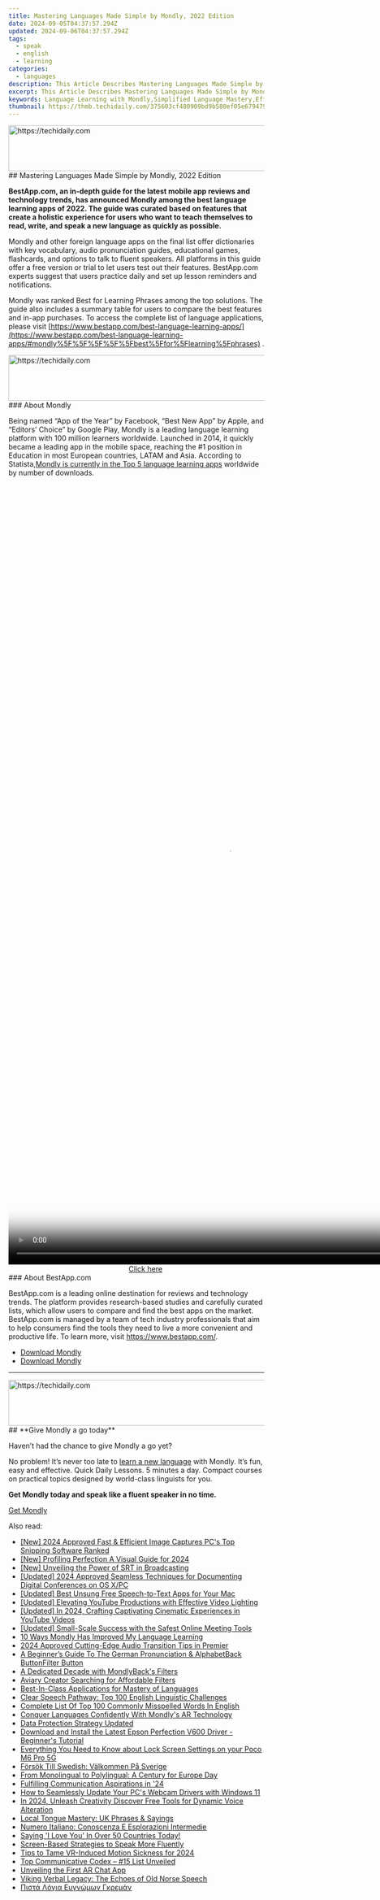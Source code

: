 ```yaml
---
title: Mastering Languages Made Simple by Mondly, 2022 Edition
date: 2024-09-05T04:37:57.294Z
updated: 2024-09-06T04:37:57.294Z
tags:
  - speak
  - english
  - learning
categories:
  - languages
description: This Article Describes Mastering Languages Made Simple by Mondly, 2022 Edition
excerpt: This Article Describes Mastering Languages Made Simple by Mondly, 2022 Edition
keywords: Language Learning with Mondly,Simplified Language Mastery,Effective Multilingual Education,Mondly's Languages Made Simple Guide,Modern Strategies for Learning Multiple Languages,Easy Language Acquisition Techniques with Mondly,2022 Edition of Mastering Languages Through Mondly
thumbnail: https://thmb.techidaily.com/375603cf480909bd9b580ef05e67947950bbf1e13a9fad029c088861e5549a8a.jpg
---
```


<!-- affiliate ads begin -->
<a href="https://aligracehair.sjv.io/c/5597632/1948937/19272" target="_top" id="1948937">
  <img src="//a.impactradius-go.com/display-ad/19272-1948937" border="0" alt="https://techidaily.com" width="728" height="90"/>
</a>
<img height="0" width="0" src="https://aligracehair.sjv.io/i/5597632/1948937/19272" style="position:absolute;visibility:hidden;" border="0" />
<!-- affiliate ads end -->
## Mastering Languages Made Simple by Mondly, 2022 Edition

 **BestApp.com, an in-depth guide for the latest mobile app reviews and technology trends, has announced Mondly among the best language learning apps of 2022\. The guide was curated based on features that create a holistic experience for users who want to teach themselves to read, write, and speak a new language as quickly as possible.**

 Mondly and other foreign language apps on the final list offer dictionaries with key vocabulary, audio pronunciation guides, educational games, flashcards, and options to talk to fluent speakers. All platforms in this guide offer a free version or trial to let users test out their features. BestApp.com experts suggest that users practice daily and set up lesson reminders and notifications.

 Mondly was ranked Best for Learning Phrases among the top solutions. The guide also includes a summary table for users to compare the best features and in-app purchases. To access the complete list of language applications, please visit [https://www.bestapp.com/best-language-learning-apps/](https://www.bestapp.com/best-language-learning-apps/#mondly%5F%5F%5F%5F%5Fbest%5Ffor%5Flearning%5Fphrases) .

<!-- affiliate ads begin -->
<a href="https://laganoo.pxf.io/c/5597632/1484950/16446" target="_top" id="1484950">
  <img src="//a.impactradius-go.com/display-ad/16446-1484950" border="0" alt="https://techidaily.com" width="728" height="90"/>
</a>
<img height="0" width="0" src="https://laganoo.pxf.io/i/5597632/1484950/16446" style="position:absolute;visibility:hidden;" border="0" />
<!-- affiliate ads end -->
### About Mondly

 Being named “App of the Year” by Facebook, “Best New App” by Apple, and “Editors’ Choice” by Google Play, Mondly is a leading language learning platform with 100 million learners worldwide. Launched in 2014, it quickly became a leading app in the mobile space, reaching the #1 position in Education in most European countries, LATAM and Asia. According to Statista,[Mondly is currently in the Top 5 language learning apps](https://shop.mondly.com/affiliate.php?ACCOUNT=ATISTUDI&AFFILIATE=108875&PATH=https://www.mondly.com?AFFILIATE=108875) worldwide by number of downloads.

<!-- affiliate ads begin -->
<span id="1424527">
					<video width="864" height="1536" style="cursor:pointer"
           poster="//a.impactradius-go.com/display-clicktoplayimage/1424527.png"
           onclick="if(!this.playClicked){this.play();this.setAttribute('controls',true);this.playClicked=true;}">
	   <source src="//a.impactradius-go.com/display-ad/16446-1424527">
	   <img src="//a.impactradius-go.com/display-clicktoplayimage/1424527.png" style="border: none; height: 100%; width: 100%; object-fit: contain">
	</video>
	<div style="width:540px;text-align:center"><a href="javascript:window.open(decodeURIComponent('https%3A%2F%2Flaganoo.pxf.io%2Fc%2F5597632%2F1424527%2F16446'), '_blank');void(0);">Click here</a></div>
</span>
<img height="0" width="0" src="https://imp.pxf.io/i/5597632/1424527/16446" style="position:absolute;visibility:hidden;" border="0" />
<!-- affiliate ads end -->
### About BestApp.com

 BestApp.com is a leading online destination for reviews and technology trends. The platform provides research-based studies and carefully curated lists, which allow users to compare and find the best apps on the market. BestApp.com is managed by a team of tech industry professionals that aim to help consumers find the tools they need to live a more convenient and productive life. To learn more, visit <https://www.bestapp.com/>.

* [Download Mondly](https://www.facebook.com/sharer/sharer.php?u=https%3A%2F%2Fwww.mondly.com%2Fblog%2Fmondly-best-language-learning-app%2F&t=Mondly+Named+Best+Language+Learning+App+of+2022+by+BestApp.com "Share on Facebook")
* [Download Mondly](https://shop.mondly.com/affiliate.php?ACCOUNT=ATISTUDI&AFFILIATE=108875&PATH=https://www.mondly.com?AFFILIATE=108875)

---

<!-- affiliate ads begin -->
<a href="https://aligracehair.sjv.io/c/5597632/1972670/19272" target="_top" id="1972670">
  <img src="//a.impactradius-go.com/display-ad/19272-1972670" border="0" alt="https://techidaily.com" width="728" height="90"/>
</a>
<img height="0" width="0" src="https://aligracehair.sjv.io/i/5597632/1972670/19272" style="position:absolute;visibility:hidden;" border="0" />
<!-- affiliate ads end -->
## **Give Mondly a go today**

Haven’t had the chance to give Mondly a go yet?

 No problem! It’s never too late to [learn a new language](https://shop.mondly.com/affiliate.php?ACCOUNT=ATISTUDI&AFFILIATE=108875&PATH=https://www.mondly.com?AFFILIATE=108875) with Mondly. It’s fun, easy and effective. Quick Daily Lessons. 5 minutes a day. Compact courses on practical topics designed by world-class linguists for you.

**Get Mondly today and speak like a fluent speaker in no time.**

[Get Mondly](https://adjt.mondly.com/5ixfg4k?campaign=blog-post-id-6643&fallback=https%3A%2F%2Fapp.mondly.com%3Futm%5Fmedium%3Dblog%5Fblog-post-id-6643%26utm%5Fsource%3Dblog-post-id-6643&redirect%5Fmacos=https%3A%2F%2Fapp.mondly.com%3Futm%5Fmedium%3Dblog%5Fblog-post-id-6643%26utm%5Fsource%3Dblog-post-id-6643&redirect%5Fandroid=https%3A%2F%2Fplay.google.com%2Fstore%2Fapps%2Fdetails%3Fid%3Dcom.atistudios.mondly.languages%3Futm%5Fmedium%3Dblog%5Fblog-post-id-6643%26utm%5Fsource%3Dblog-post-id-6643&redirect%5Fios=https%3A%2F%2Fapps.apple.com%2Fapp%2Fapple-store%2Fid987873536%3Fpt%3D78954800%26ct%3Dblog-post-id-6643%26mt%3D8 "Get Mondly")

<ins class="adsbygoogle"
     style="display:block"
     data-ad-format="autorelaxed"
     data-ad-client="ca-pub-7571918770474297"
     data-ad-slot="1223367746"></ins>



<ins class="adsbygoogle"
     style="display:block"
     data-ad-client="ca-pub-7571918770474297"
     data-ad-slot="8358498916"
     data-ad-format="auto"
     data-full-width-responsive="true"></ins>

<span class="atpl-alsoreadstyle">Also read:</span>
<div><ul>
<li><a href="https://on-screen-recording.techidaily.com/new-2024-approved-fast-and-efficient-image-captures-pcs-top-snipping-software-ranked/"><u>[New] 2024 Approved  Fast & Efficient Image Captures  PC's Top Snipping Software Ranked</u></a></li>
<li><a href="https://facebook-video-content.techidaily.com/new-profiling-perfection-a-visual-guide-for-2024/"><u>[New] Profiling Perfection  A Visual Guide for 2024</u></a></li>
<li><a href="https://fox-hovers.techidaily.com/new-unveiling-the-power-of-srt-in-broadcasting/"><u>[New] Unveiling the Power of SRT in Broadcasting</u></a></li>
<li><a href="https://screen-activity-recording.techidaily.com/updated-2024-approved-seamless-techniques-for-documenting-digital-conferences-on-os-xpc/"><u>[Updated] 2024 Approved  Seamless Techniques for Documenting Digital Conferences on OS X/PC</u></a></li>
<li><a href="https://extra-information.techidaily.com/updated-best-unsung-free-speech-to-text-apps-for-your-mac/"><u>[Updated] Best Unsung Free Speech-to-Text Apps for Your Mac</u></a></li>
<li><a href="https://youtube-docs.techidaily.com/ed-elevating-youtube-productions-with-effective-video-lighting/"><u>[Updated] Elevating YouTube Productions with Effective Video Lighting</u></a></li>
<li><a href="https://facebook-record-videos.techidaily.com/updated-in-2024-crafting-captivating-cinematic-experiences-in-youtube-videos/"><u>[Updated] In 2024, Crafting Captivating Cinematic Experiences in YouTube Videos</u></a></li>
<li><a href="https://screen-recording.techidaily.com/updated-small-scale-success-with-the-safest-online-meeting-tools/"><u>[Updated] Small-Scale Success with the Safest Online Meeting Tools</u></a></li>
<li><a href="https://mondly-stories.techidaily.com/10-ways-mondly-has-improved-my-language-learning/"><u>10 Ways Mondly Has Improved My Language Learning</u></a></li>
<li><a href="https://fox-info.techidaily.com/2024-approved-cutting-edge-audio-transition-tips-in-premier/"><u>2024 Approved  Cutting-Edge Audio Transition Tips in Premier</u></a></li>
<li><a href="https://mondly-stories.techidaily.com/a-beginners-guide-to-the-german-pronunciation-and-alphabetback-buttonfilter-button/"><u>A Beginner’s Guide To The German Pronunciation & AlphabetBack ButtonFilter Button</u></a></li>
<li><a href="https://mondly-stories.techidaily.com/a-dedicated-decade-with-mondlybacks-filters/"><u>A Dedicated Decade with MondlyBack's Filters</u></a></li>
<li><a href="https://extra-information.techidaily.com/aviary-creator-searching-for-affordable-filters/"><u>Aviary Creator  Searching for Affordable Filters</u></a></li>
<li><a href="https://mondly-stories.techidaily.com/best-in-class-applications-for-mastery-of-languages/"><u>Best-In-Class Applications for Mastery of Languages</u></a></li>
<li><a href="https://mondly-stories.techidaily.com/clear-speech-pathway-top-100-english-linguistic-challenges/"><u>Clear Speech Pathway: Top 100 English Linguistic Challenges</u></a></li>
<li><a href="https://mondly-stories.techidaily.com/complete-list-of-top-100-commonly-misspelled-words-in-english/"><u>Complete List Of Top 100 Commonly Misspelled Words In English</u></a></li>
<li><a href="https://mondly-stories.techidaily.com/conquer-languages-confidently-with-mondlys-ar-technology/"><u>Conquer Languages Confidently With Mondly's AR Technology</u></a></li>
<li><a href="https://mondly-stories.techidaily.com/data-protection-strategy-updated/"><u>Data Protection Strategy Updated</u></a></li>
<li><a href="https://win-dash.techidaily.com/download-and-install-the-latest-epson-perfection-v600-driver-beginners-tutorial/"><u>Download and Install the Latest Epson Perfection V600 Driver - Beginner's Tutorial</u></a></li>
<li><a href="https://easy-unlock-android.techidaily.com/everything-you-need-to-know-about-lock-screen-settings-on-your-poco-m6-pro-5g-by-drfone-android/"><u>Everything You Need to Know about Lock Screen Settings on your Poco M6 Pro 5G</u></a></li>
<li><a href="https://mondly-stories.techidaily.com/forsok-till-swedish-valkommen-pa-sverige/"><u>Försök Till Swedish: Välkommen På Sverige</u></a></li>
<li><a href="https://mondly-stories.techidaily.com/from-monolingual-to-polylingual-a-century-for-europe-day/"><u>From Monolingual to Polylingual: A Century for Europe Day</u></a></li>
<li><a href="https://mondly-stories.techidaily.com/fulfilling-communication-aspirations-in-24/"><u>Fulfilling Communication Aspirations in '24</u></a></li>
<li><a href="https://hardware-help.techidaily.com/how-to-seamlessly-update-your-pcs-webcam-drivers-with-windows-11/"><u>How to Seamlessly Update Your PC's Webcam Drivers with Windows 11</u></a></li>
<li><a href="https://some-skills.techidaily.com/in-2024-unleash-creativity-discover-free-tools-for-dynamic-voice-alteration/"><u>In 2024, Unleash Creativity  Discover Free Tools for Dynamic Voice Alteration</u></a></li>
<li><a href="https://mondly-stories.techidaily.com/local-tongue-mastery-uk-phrases-and-sayings/"><u>Local Tongue Mastery: UK Phrases & Sayings</u></a></li>
<li><a href="https://mondly-stories.techidaily.com/numero-italiano-conoscenza-e-esplorazioni-intermedie/"><u>Numero Italiano: Conoscenza E Esplorazioni Intermedie</u></a></li>
<li><a href="https://mondly-stories.techidaily.com/1719579854344-saying-i-love-you-in-over-50-countries-today/"><u>Saying 'I Love You' In Over 50 Countries Today!</u></a></li>
<li><a href="https://mondly-stories.techidaily.com/screen-based-strategies-to-speak-more-fluently/"><u>Screen-Based Strategies to Speak More Fluently</u></a></li>
<li><a href="https://some-guidance.techidaily.com/tips-to-tame-vr-induced-motion-sickness-for-2024/"><u>Tips to Tame VR-Induced Motion Sickness for 2024</u></a></li>
<li><a href="https://mondly-stories.techidaily.com/top-communicative-codex-15-list-unveiled/"><u>Top Communicative Codex – #15 List Unveiled</u></a></li>
<li><a href="https://mondly-stories.techidaily.com/unveiling-the-first-ar-chat-app/"><u>Unveiling the First AR Chat App</u></a></li>
<li><a href="https://mondly-stories.techidaily.com/viking-verbal-legacy-the-echoes-of-old-norse-speech/"><u>Viking Verbal Legacy: The Echoes of Old Norse Speech</u></a></li>
<li><a href="https://mondly-stories.techidaily.com/pista-logia-eygnwmwn-gkreman/"><u>Πιστά Λόγια Ευγνώμων Γκρεμάν</u></a></li>
</ul></div>
